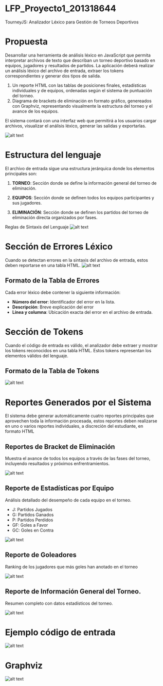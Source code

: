 # LFP_Proyecto1_201318644

TourneyJS: Analizador Léxico para Gestión de Torneos Deportivos

# Propuesta 

Desarrollar una herramienta de análisis léxico en JavaScript que permita interpretar archivos de texto que describan un torneo deportivo basado en equipos, jugadores y resultados de partidos. La aplicación deberá realizar un análisis léxico del archivo de entrada, extraer los tokens correspondientes y generar dos tipos de salida. 

1. Un reporte HTML con las tablas de posiciones finales, estadísticas individuales y de equipos, ordenadas según el sistema de puntuación del torneo. 
2. Diagrama de brackets de eliminación en formato gráfico, genereados con Graphviz, representando visualmente la estructura del torneo y el avance de los equipos. 

El sistema contará con una interfaz web que permitirá a los usuarios cargar archivos, visualizar el análisis léxico, generar las salidas y exportarlas. 

![alt text](/imagenes/image.png)

# Estructura del lenguaje 

El archivo de entrada sigue una estructura jerárquica donde los elementos principales son: 

1. __TORNEO__: Sección donde se define la información general del torneo de eliminación. 

2. __EQUIPOS__: Sección donde se definen todos los equipos participantes y sus jugadores.

3. __ELIMINACIÓN__: Sección donde se definen los partidos del torneo de eliminación directa organizados por fases. 


Reglas de Sintaxis del Lenguaje
![alt text](/imagenes/image-1.png)

# Sección de Errores Léxico
Cuando se detectan errores en la sintaxis del archivo de entrada, estos deben reportarse en una tabla HTML. 
![alt text](/imagenes/image-2.png)

## Formato de la Tabla de Errores
Cada error léxico debe contener la siguiente información:

* __Número del error__: Identificador del error en la lista. 
* __Descripción__: Breve explicación del error
* __Línea y columna__: Ubicación exacta del error en el archivo de entrada. 

# Sección de Tokens

Cuando el código de entrada es válido, el analizador debe extraer y mostrar los tokens reconocidos en una tabla HTML. Estos tokens representan los elementos válidos del lenguaje. 

## Formato de la Tabla de Tokens 

![alt text](/imagenes/image-3.png)

# Reportes Generados por el Sistema 
El sistema debe generar automáticamente cuatro reportes principales que aprovechen toda la información procesada, estos reportes deben realizarse en uno o varios reportes individuales, a discreción del estudiante, en formato HTML

## Reportes de Bracket de Eliminación 

Muestra el avance de todos los equipos a través de las fases del torneo, incluyendo resultados y próximos enfrentramientos. 

![alt text](/imagenes/image-4.png)

## Reporte de Estadísticas por Equipo

Análisis detallado del desempeño de cada equipo en el torneo. 

* J: Partidos Jugados
* G: Partidos Ganados
* P: Partidos Perdidos
* GF: Goles a Favor
* GC: Goles en Contra

![alt text](/imagenes/image-5.png)


## Reporte de Goleadores
Ranking de los jugadores que más goles han anotado en el torneo 

![alt text](/imagenes/image-6.png)

## Reporte de Información General del Torneo. 

Resumen completo con datos estadísticos del torneo.

![alt text](/imagenes/image-7.png)

# Ejemplo código de entrada
![alt text](/imagenes/image-8.png)

# Graphviz

![alt text](/imagenes/image-9.png)